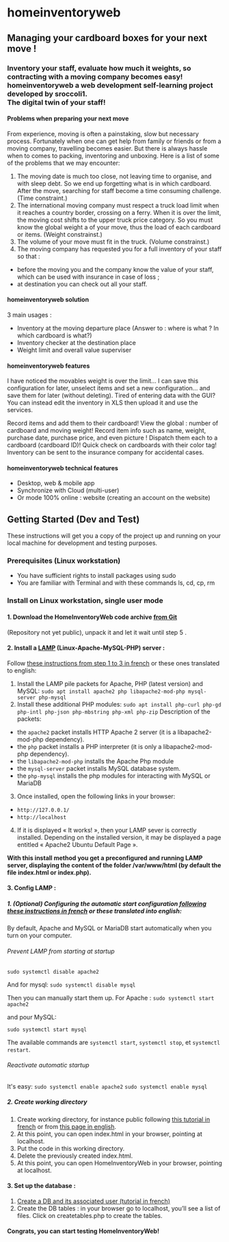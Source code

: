 # homeinventoryweb
## Managing your cardboard boxes for your next move !
### Inventory your staff, evaluate how much it weights, so contracting with a moving company becomes easy!<br>homeinventoryweb a web development self-learning project developed by sroccoli1.<br>The digital twin of your staff! 

#### Problems when preparing your next move

From experience, moving is often a painstaking, slow but necessary process. Fortunately when one can get help from family or friends or from a moving company, travelling becomes easier. But there is always hassle when to comes to packing, inventoring and unboxing. Here is a list of some of the problems that we may encounter:
1. The moving date is much too close, not leaving time to organise, and with sleep debt. So we end up forgetting what is in which cardboard. After the move, searching for staff become a time consuming challenge. (Time constraint.)
2. The international moving company must respect a truck load limit when it reaches a country border, crossing on a ferry. When it is over the limit, the moving cost shifts to the upper truck price category. So you must know the global weight a of your move, thus the load of each cardboard or items. (Weight constrainst.)
3. The volume of your move must fit in the truck. (Volume constrainst.)
4. The moving company has requested you for a full inventory of your staff so that :
  - before the moving you and the company know the value of your staff, which can be used with insurance in case of loss ;
  - at destination you can check out all your staff. 

#### homeinventoryweb solution

3 main usages : 
- Inventory at the moving departure place (Answer to : where is what ? In which cardboard is what?) 
- Inventory checker at the destination place
- Weight limit and overall value superviser   

#### homeinventoryweb features

I have noticed the movables weight is over the limit... I can save this configuration for later, unselect items and set a new configuration… and save them for later (without deleting).
Tired of entering data with the GUI? You can instead edit the inventory in XLS then upload it and use the services. 

Record items and add them to their cardboard!
View the global : number of cardboard and moving weight!
Record item info such as name, weight, purchase date, purchase price, and even picture !
Dispatch them each to a cardboard (cardboard ID)!
Quick check on cardboards with their color tag!
Inventory can be sent to the insurance company for accidental cases. 

#### homeinventoryweb technical features

- Desktop, web & mobile app
- Synchronize with Cloud (multi-user)
- Or mode 100% online : website (creating an account on the website)

## Getting Started (Dev and Test)
These instructions will get you a copy of the project up and running on your local machine for development and testing purposes.

### Prerequisites (Linux workstation)
- You have sufficient rights to install packages using sudo
- You are familiar with Terminal and with these commands ls, cd, cp, rm

### Install on Linux workstation, single user mode
#### 1. Download the HomeInventoryWeb code archive [from Git](https://github.com/sroccoli1/homeinventoryweb) 
(Repository not yet public), unpack it and let it wait until step 5 .
#### 2. Install a [LAMP](https://en.wikipedia.org/wiki/LAMP_%28software_bundle%29) (Linux-Apache-MySQL-PHP) server : 
Follow [these instructions from step 1 to 3 in french](https://doc.ubuntu-fr.org/lamp#installation) or these ones translated to english:
1. Install the LAMP pile packets for Apache, PHP (latest version) and MySQL: `sudo apt install apache2 php libapache2-mod-php mysql-server php-mysql`
2. Install these additional PHP modules: `sudo apt install php-curl php-gd php-intl php-json php-mbstring php-xml php-zip`
Description of the packets:
- the `apache2` packet installs HTTP Apache 2 server (it is a libapache2-mod-php dependency).
- the `php` packet installs a PHP interpreter (it is only a libapache2-mod-php dependency).
- the `libapache2-mod-php` installs the Apache Php module
- the `mysql-server` packet installs MySQL database system.
- the `php-mysql` installs the php modules for interacting with MySQL or MariaDB
3. Once installed, open the following links in your browser:
- `http://127.0.0.1/`
- `http://localhost`
4. If it is displayed « It works! », then your LAMP sever is correctly installed. Depending on the installed version, it may be displayed a page entitled « Apache2 Ubuntu Default Page ».

**With this install method you get a preconfigured and running LAMP server, displaying the content of the folder /var/www/html (by default the file index.html or index.php).**

#### 3. Config LAMP :
##### 1. (Optional) Configuring the automatic start configuration [following these instructions in french](https://doc.ubuntu-fr.org/lamp#configuration_du_demarrage_automatique_de_lamp) or these translated into english:
By default, Apache and MySQL or MariaDB start automatically when you turn on your computer.
###### Prevent LAMP from starting at startup

`sudo systemctl disable apache2`

  And for mysql:
`sudo systemctl disable mysql`

  Then you can manually start them up. 
  For Apache :
`sudo systemctl start apache2`

  and pour MySQL:

`sudo systemctl start mysql`

  The available commands are `systemctl start`, `systemctl stop`, et `systemctl restart`.

###### Reactivate automatic startup 

It's easy:
`sudo systemctl enable apache2`
`sudo systemctl enable mysql`

##### 2. Create working directory
  1. Create working directory, for instance public following [this tutorial in french](https://doc.ubuntu-fr.org/tutoriel/lamp_repertoires_de_travail#mise_en_place_d_un_espace_public) or from [this page in english](https://help.ubuntu.com/community/ApacheMySQLPHP#Virtual_Hosts). 
  2. At this point, you can open index.html in your browser, pointing at localhost.
  3. Put the code in this working directory.
  4. Delete the previously created index.html.
  5. At this point, you can open HomeInventoryWeb in your browser, pointing at localhost.
#### 3. Set up the database :
  1. [Create a DB and its associated user (tutorial in french)](https://doc.ubuntu-fr.org/mysql#creer_une_base_de_donnees_et_un_utilisateur_qui_lui_est_associe)
  2. Create the DB tables : in your browser go to localhost, you’ll see a list of files. Click on createtables.php to create the tables.
#### Congrats, you can start testing HomeInventoryWeb!
